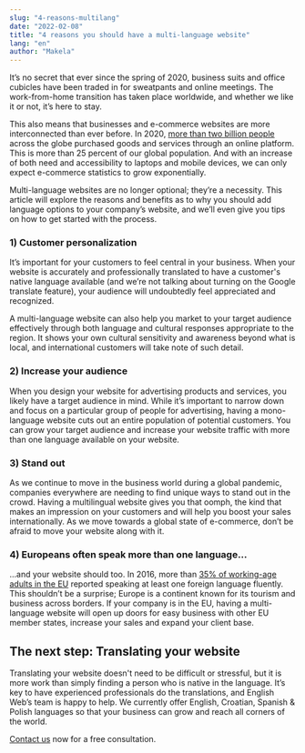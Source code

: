 ```yaml
---
slug: "4-reasons-multilang"
date: "2022-02-08"
title: "4 reasons you should have a multi-language website"
lang: "en"
author: "Makela"
---
```


It’s no secret that ever since the spring of 2020, business suits and office cubicles have been
traded in for sweatpants and online meetings. The work-from-home transition has taken place
worldwide, and whether we like it or not, it’s here to stay.

This also means that businesses and e-commerce websites are more interconnected than ever before.
In 2020, [more than two billion people](https://www.statista.com/topics/871/online-shopping/#dossierKeyfigures) 
across the globe purchased goods and services through an online platform. This is more than 25 percent of our
global population. And with an increase of both need and accessibility to laptops and mobile devices,
we can only expect e-commerce statistics to grow exponentially.

Multi-language websites are no longer optional; they’re a necessity. This article will
explore the reasons and benefits as to why you should add language options to your company’s
website, and we’ll even give you tips on how to get started with the process.

### 1) Customer personalization

It’s important for your customers to feel central in your business. When your website is accurately and
professionally translated to have a customer's native language available (and we’re not talking
about turning on the Google translate feature), your audience will undoubtedly feel appreciated
and recognized.

A multi-language website can also help you market to your target audience effectively through both
language and cultural responses appropriate to the region. It shows your own cultural sensitivity
and awareness beyond what is local, and international customers will take note of such detail.

### 2) Increase your audience

When you design your website for advertising products and services, you likely have a target
audience in mind. While it’s important to narrow down and focus on a particular group of
people for advertising, having a mono-language website cuts out an entire population of
potential customers. You can grow your target audience and increase your website traffic
with more than one language available on your website.

### 3) Stand out

As we continue to move in the business world during a global pandemic, companies everywhere
are needing to find unique ways to stand out in the crowd. Having a multilingual
website gives you that oomph, the kind that makes an impression on your customers and will
help you boost your sales internationally. As we move towards a global state of
e-commerce, don’t be afraid to move your website along with it.

### 4) Europeans often speak more than one language…

…and your website should too. In 2016, more than
[35% of working-age adults in the EU](https://ec.europa.eu/eurostat/statistics-explained/index.php?title=Foreign_language_skills_statistics#Number_of_foreign_languages_known)
reported  speaking at least one foreign language fluently. This shouldn’t be a surprise;
Europe is a continent known for its tourism and business across borders. If your company
is in the EU, having a multi-language website will open up doors for easy business
with other EU member states, increase your sales and expand your client base.

## The next step: Translating your website

Translating your website doesn't need to be difficult or stressful, but it is
more work than simply finding a person who is native in the language. It’s
key to have experienced professionals do the translations, and English Web’s
team is happy to help. We currently offer English, Croatian, Spanish & Polish
languages so that your business can grow and reach all corners of the world.

[Contact us](https://englishweb.eu/) now for a free consultation.


